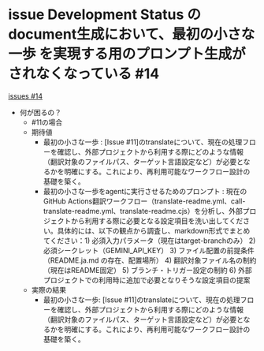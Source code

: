 # issue Development Status のdocument生成において、最初の小さな一歩 を実現する用のプロンプト生成がされなくなっている #14
[issues #14](https://github.com/cat2151/github-actions/issues/14)

- 何が困るの？
    - #11の場合
    - 期待値
        - 最初の小さな一歩 : [Issue #11]のtranslateについて、現在の処理フローを確認し、外部プロジェクトから利用する際にどのような情報（翻訳対象のファイルパス、ターゲット言語設定など）が必要となるかを明確にする。これにより、再利用可能なワークフロー設計の基礎を築く。
        - 最初の小さな一歩をagentに実行させるためのプロンプト : 現在のGitHub Actions翻訳ワークフロー（translate-readme.yml、call-translate-readme.yml、translate-readme.cjs）を分析し、外部プロジェクトから利用する際に必要となる設定項目を洗い出してください。具体的には、以下の観点から調査し、markdown形式でまとめてください：1) 必須入力パラメータ（現在はtarget-branchのみ） 2) 必須シークレット（GEMINI_API_KEY） 3) ファイル配置の前提条件（README.ja.md の存在、配置場所） 4) 翻訳対象ファイル名の制約（現在はREADME固定） 5) ブランチ・トリガー設定の制約 6) 外部プロジェクトでの利用時に追加で必要となりそうな設定項目の提案
    - 実際の結果
        - 最初の小さな一歩: [Issue #11]のtranslateについて、現在の処理フローを確認し、外部プロジェクトから利用する際にどのような情報（翻訳対象のファイルパス、ターゲット言語設定など）が必要となるかを明確にする。これにより、再利用可能なワークフロー設計の基礎を築く。
